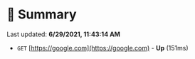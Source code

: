 # 📖 Summary
Last updated: **6/29/2021, 11:43:14 AM**

- `GET` [https://google.com](https://google.com) - **Up** (151ms)
